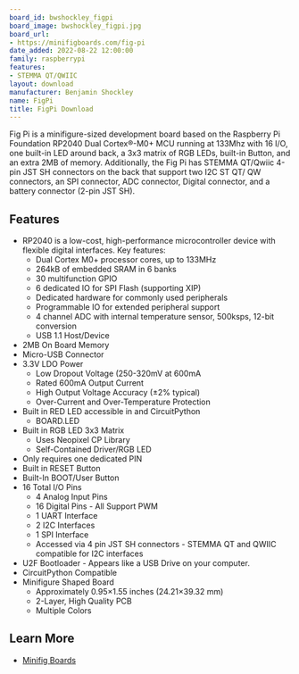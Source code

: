 ```yaml
---
board_id: bwshockley_figpi
board_image: bwshockley_figpi.jpg
board_url:
- https://minifigboards.com/fig-pi
date_added: 2022-08-22 12:00:00
family: raspberrypi
features:
- STEMMA QT/QWIIC
layout: download
manufacturer: Benjamin Shockley
name: FigPi
title: FigPi Download
---
```


Fig Pi is a minifigure-sized development board based on the Raspberry Pi Foundation RP2040 Dual Cortex®-M0+ MCU running at 133Mhz with 16 I/O, one built-in LED around back, a 3x3 matrix of RGB LEDs, built-in Button, and an extra 2MB of memory. Additionally, the Fig Pi has STEMMA QT/Qwiic 4-pin JST SH connectors on the back that support two I2C ST QT/ QW connectors, an SPI connector, ADC connector, Digital connector, and a battery connector (2-pin JST SH).

## Features

* RP2040 is a low-cost, high-performance microcontroller device with flexible digital interfaces. Key features:
  * Dual Cortex M0+ processor cores, up to 133MHz
  * 264kB of embedded SRAM in 6 banks
  * 30 multifunction GPIO
  * 6 dedicated IO for SPI Flash (supporting XIP)
  * Dedicated hardware for commonly used peripherals
  * Programmable IO for extended peripheral support
  * 4 channel ADC with internal temperature sensor, 500ksps, 12-bit conversion
  * USB 1.1 Host/Device
* 2MB On Board Memory
* Micro-USB Connector
* 3.3V LDO Power
  * Low Dropout Voltage (250-320mV at 600mA
  * Rated 600mA Output Current
  * High Output Voltage Accuracy (±2% typical)
  * Over-Current and Over-Temperature Protection
* Built in RED LED accessible in and CircuitPython
  * BOARD.LED
* Built in RGB LED 3x3 Matrix
  * Uses Neopixel CP Library
  * Self-Contained Driver/RGB LED
 * Only requires one dedicated PIN
* Built in RESET Button
* Built-In BOOT/User Button
* 16 Total I/O Pins
  * 4 Analog Input Pins
  * 16 Digital Pins - All Support PWM
  * 1 UART Interface
  * 2 I2C Interfaces
  * 1 SPI Interface
  * Accessed via 4 pin JST SH connectors - STEMMA QT and QWIIC compatible for I2C interfaces
* U2F Bootloader - Appears like a USB Drive on your computer.
* CircuitPython Compatible
* Minifigure Shaped Board
  * Approximately 0.95×1.55 inches (24.21×39.32 mm)
  * 2-Layer, High Quality PCB
  * Multiple Colors

## Learn More

* [Minifig Boards](https://minifigboards.com/fig-pi)

